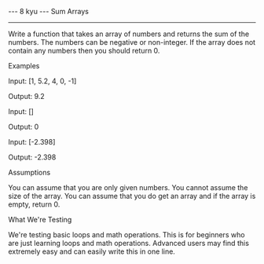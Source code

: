 --- 8 kyu --- Sum Arrays

-------

Write a function that takes an array of numbers and returns the sum of the numbers. The numbers can be negative or non-integer. If the array does not contain any numbers then you should return 0.

Examples

Input: [1, 5.2, 4, 0, -1]

Output: 9.2

Input: []

Output: 0

Input: [-2.398]

Output: -2.398

Assumptions

You can assume that you are only given numbers.
You cannot assume the size of the array.
You can assume that you do get an array and if the array is empty, return 0.

What We're Testing

We're testing basic loops and math operations. This is for beginners who are just learning loops and math operations.
Advanced users may find this extremely easy and can easily write this in one line.